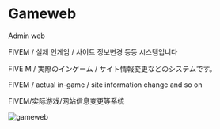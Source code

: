 # Gameweb
Admin web

FIVEM / 실제 인게임 / 사이트 정보변경 등등 시스템입니다 

FIVE M / 実際のインゲーム / サイト情報変更などのシステムです。

FIVEM / actual in-game / site information change and so on

FIVEM/实际游戏/网站信息变更等系统

![gameweb](https://user-images.githubusercontent.com/92641388/203481331-abf5f1d5-6001-4df0-8415-ddabbacfa08c.png)
